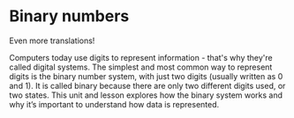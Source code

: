 # Binary numbers

Even more translations!

Computers today use digits to represent information - that's why they're called digital systems.
The simplest and most common way to represent digits is the binary number system, with just two digits (usually written as 0 and 1).
It is called binary because there are only two different digits used, or two states.
This unit and lesson explores how the binary system works and why it’s important to understand how data is represented.
